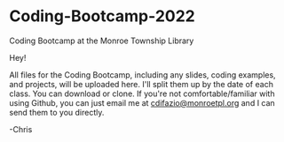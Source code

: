 # Coding-Bootcamp-2022
Coding Bootcamp at the Monroe Township Library

Hey!

All files for the Coding Bootcamp, including any slides, coding examples, and projects, will be uploaded here.
I'll split them up by the date of each class. You can download or clone.
If you're not comfortable/familiar with using Github, you can just email me at cdifazio@monroetpl.org and I can send them to you directly.

-Chris
